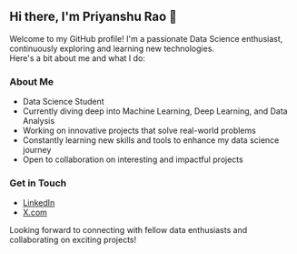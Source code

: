 ## Hi there, I'm Priyanshu Rao 👋

Welcome to my GitHub profile! I'm a passionate Data Science enthusiast, continuously exploring and learning new technologies. \
Here's a bit about me and what I do:

### About Me

* Data Science Student
* Currently diving deep into Machine Learning, Deep Learning, and Data Analysis
* Working on innovative projects that solve real-world problems
* Constantly learning new skills and tools to enhance my data science journey
* Open to collaboration on interesting and impactful projects

### Get in Touch

* [LinkedIn](https://www.linkedin.com/in/priyanshurao/)
* [X.com](https://twitter.com/priyanshusrao)

Looking forward to connecting with fellow data enthusiasts and collaborating on exciting projects!
